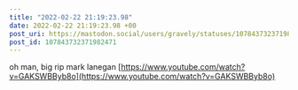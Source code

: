```yaml
---
title: "2022-02-22 21:19:23.98"
date: 2022-02-22 21:19:23.98 +00
post_uri: https://mastodon.social/users/gravely/statuses/107843732371982471
post_id: 107843732371982471
---
```

oh man, big rip mark lanegan [https://www.youtube.com/watch?v=GAKSWBByb8o](https://www.youtube.com/watch?v=GAKSWBByb8o)


